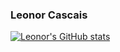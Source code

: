 ### Leonor Cascais

<!--
**cleonor/cleonor** is a ✨ _special_ ✨ repository because its `README.md` (this file) appears on your GitHub profile.

Here are some ideas to get you started:

- 🔭 I’m currently working on ...
- 🌱 I’m currently learning ...
- 👯 I’m looking to collaborate on ...
- 🤔 I’m looking for help with ...
- 💬 Ask me about ...
- 📫 How to reach me: ...
- 😄 Pronouns: ...
- ⚡ Fun fact: ...
-->
[![Leonor's GitHub stats](https://github-readme-stats.vercel.app/api?username=cleonor&show_icons=true)](https://github.com/anuraghazra/github-readme-stats)


